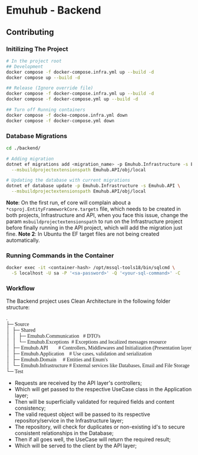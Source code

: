 ﻿# Emuhub - Backend
## Contributing
### Initilizing The Project
```bash
# In the project root
## Development 
docker compose -f docker-compose.infra.yml up --build -d
docker compose up --build -d

## Release (Ignore override file)
docker compose -f docker-compose.infra.yml up --build -d
docker compose -f docker-compose.yml up --build -d

## Turn off Running containers
docker compose -f docke-compose.infra.yml down
docker compose -f docker-compose.yml down
```

### Database Migrations
```bash
cd ./backend/

# Adding migration
dotnet ef migrations add <migration_name> -p Emuhub.Infrastructure -s Emuhub.API \
  --msbuildprojectextensionspath Emuhub.API/obj/local

# Updating the database with current migrations
dotnet ef database update -p Emuhub.Infrastructure -s Emuhub.API \
  --msbuildprojectextensionspath Emuhub.API/obj/local
```
**Note**: On the first run, ef core will complain about a `*csproj.EntityFrameworkCore.targets` file,
which needs to be created in both projects, Infrastructure and API, when you face this issue,
change the param `msbuildprojectextensionspath` to run on the Infrastructure project before
finally running in the API project, which will add the migration just fine.
**Note 2**: In Ubuntu the EF target files are not being created automatically.

### Running Commands in the Container
```bash
docker exec -it <container-hash> /opt/mssql-tools18/bin/sqlcmd \
  -S localhost -U sa -P '<sa-password>' -Q '<your-sql-command>' -C
```

### Workflow
The Backend project uses Clean Architecture in the following folder structure:

<pre style="font-family: 'Cascadia Mono'">
.
├─ Source
│  ├─ Shared
│  │  ├─ Emuhub.Communication	# DTO's
│  │  └─ Emuhub.Exceptions	# Exceptions and localized messages resource
│  ├─ Emuhub.API		# Controllers, Middlewares and Initialization (Presentation layer)
│  ├─ Emuhub.Application	# Use cases, validation and serialization
│  ├─ Emuhub.Domain		# Entities and Enum's
│  └─ Emuhub.Infrastructure	# External services like Databases, Email and File Storage
└─ Test
</pre>

- Requests are received by the API layer's controllers;
- Which will get passed to the respective UseCase class in the Application layer;
- Then will be superficially validated for required fields and content consistency;
- The valid request object will be passed to its respective repository/service in the Infrastructure layer;
- The repository, will check for duplicates or non-existing id's to secure consistent relationships in the Database;
- Then if all goes well, the UseCase will return the required result;
- Which will be served to the client by the API layer;

